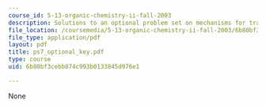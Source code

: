 ```yaml
---
course_id: 5-13-organic-chemistry-ii-fall-2003
description: Solutions to an optional problem set on mechanisms for transformations.
file_location: /coursemedia/5-13-organic-chemistry-ii-fall-2003/6b80bf3cebb874c993b0133845d976e1_ps7_optional_key.pdf
file_type: application/pdf
layout: pdf
title: ps7_optional_key.pdf
type: course
uid: 6b80bf3cebb874c993b0133845d976e1

---
```

None